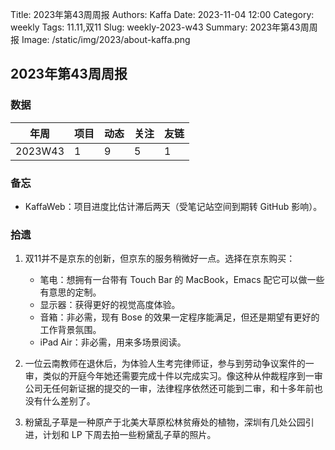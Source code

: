 Title: 2023年第43周周报
Authors: Kaffa
Date: 2023-11-04 12:00
Category: weekly
Tags: 11.11,双11
Slug: weekly-2023-w43
Summary: 2023年第43周周报
Image: /static/img/2023/about-kaffa.png

## 2023年第43周周报

### 数据

| 年周    | 项目    | 动态 | 关注 | 友链 |
| ------  | ------- | ---- | ---- | ---- |
| 2023W43 | 1       | 9    | 5    |  1   |

### 备忘

* KaffaWeb：项目进度比估计滞后两天（受笔记站空间到期转 GitHub 影响）。

### 拾遗

1. 双11并不是京东的创新，但京东的服务稍微好一点。选择在京东购买：

    * 笔电：想拥有一台带有 Touch Bar 的 MacBook，Emacs 配它可以做一些有意思的定制。
    * 显示器：获得更好的视觉高度体验。
    * 音箱：非必需，现有 Bose 的效果一定程序能满足，但还是期望有更好的工作背景氛围。
    * iPad Air：非必需，用来多场景阅读。

2. 一位云南教师在退休后，为体验人生考完律师证，参与到劳动争议案件的一审，类似的开庭今年她还需要完成十件以完成实习。像这种从仲裁程序到一审公司无任何新证据的提交的一审，法律程序依然还可能到二审，和十多年前也没有什么差别了。

3. 粉黛乱子草是一种原产于北美大草原松林贫瘠处的植物，深圳有几处公园引进，计划和 LP 下周去拍一些粉黛乱子草的照片。
